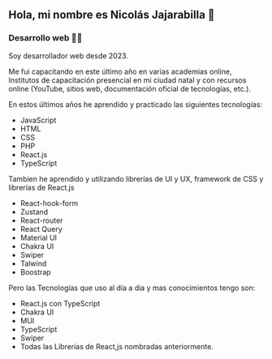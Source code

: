 ## Hola, mi nombre es Nicolás  Jajarabilla 👋

### Desarrollo web 🧑‍💻

Soy desarrollador web desde 2023.

 Me fui capacitando en este último  año en varias academias online, Institutos de capacitación presencial en mi ciudad natal y con recursos online (YouTube, sitios web, documentación oficial de tecnologías, etc.). 

 En estos últimos  años he aprendido y practicado las siguientes tecnologías:
 
 - JavaScript 
 - HTML
 - CSS
 - PHP
 - React.js
 - TypeScript
 
Tambien  he  aprendido y utilizando librerías de UI y UX, framework de CSS y librerías de React.js
 - React-hook-form
 - Zustand
 - React-router
 - React Query
 - Material UI
 - Chakra UI
 - Swiper
 - Talwind
 - Boostrap 
 
Pero las Tecnologías que uso al día a dia y mas conocimientos tengo son:

 - React.js con TypeScript
 - Chakra UI
 - MUI
 - TypeScript
 - Swiper 
 - Todas las Librerías de React,js nombradas anteriormente. 

